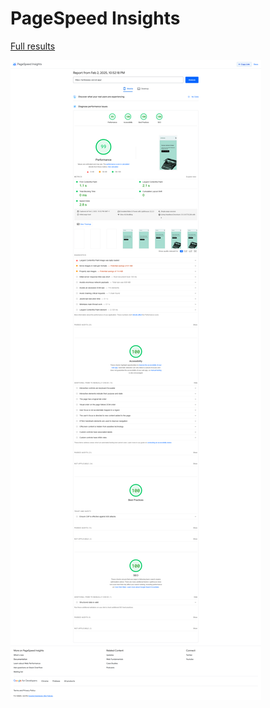 # PageSpeed Insights

[Full results](https://pagespeed.web.dev/analysis/https-writewarp-vercel-app/lfhgdbantz?form_factor=mobile)

![PageSpeed Insights](assets/pagespeed.png)